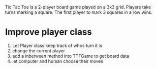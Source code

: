 Tic Tac Toe is a 2-player board game played on a 3x3 grid. Players take turns
marking a square. The first player to mark 3 squares in a row wins.

# Improve player class
1. Let Player class keep track of whos turn it is
2. change the current player
3. add a inbetween method into TTTGame to get board data
4. let computer and human choose their moves
